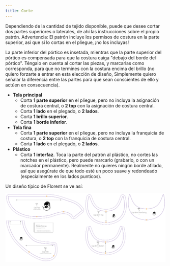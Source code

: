 ```yaml
---
title: Corte
---
```


Dependiendo de la cantidad de tejido disponible, puede que desee cortar dos partes superiores o laterales, de ahí las instrucciones sobre el propio patrón. Advertencia: El patrón incluye los permisos de costura en la parte superior, así que si lo cortas en el pliegue, ¡no los incluyas!

La parte inferior del pórtico es insetada, mientras que la parte superior del pórtico es compensada para que la costura caiga "debajo del borde del pórtico". Téngalo en cuenta al cortar las piezas, y marcarlas como corresponda, para que no termines con la costura encima del brillo (no quiero forzarte a entrar en esta elección de diseño, Simplemente quiero señalar la diferencia entre las partes para que sean conscientes de ello y actúen en consecuencia).

-   **Tela principal**
    -   Corta **1 parte superior** en el pliegue, pero no incluya la asignación de costura central, o **2 top** con la asignación de costura central.
    -   Corta **1 lado** en el plegado, o **2 lados**.
    -   Corta **1 brillo superior**.
    -   Corta **1 borde inferior**.
-   **Tela fina**
    -   Corta **1 parte superior** en el pliegue, pero no incluya la franquicia de costura, o **2 top** con la franquicia de costura central.
    -   Corta **1 lado** en el plegado, o **2 lados**.
-   **Plástico**
    -   Corta **1 interfaz**. Toca la parte del patrón al plástico, no cortes las notches en el plástico, pero puede marcarlo (grabarlo, o con un marcador permanente). Realmente no quieres ningún borde afilado, así que asegúrate de que todo esté un poco suave y redondeado (especialmente en los lados punticos).

Un diseño típico de Florent se ve así:

![Una disposición típica de Florencia](layout.svg)

